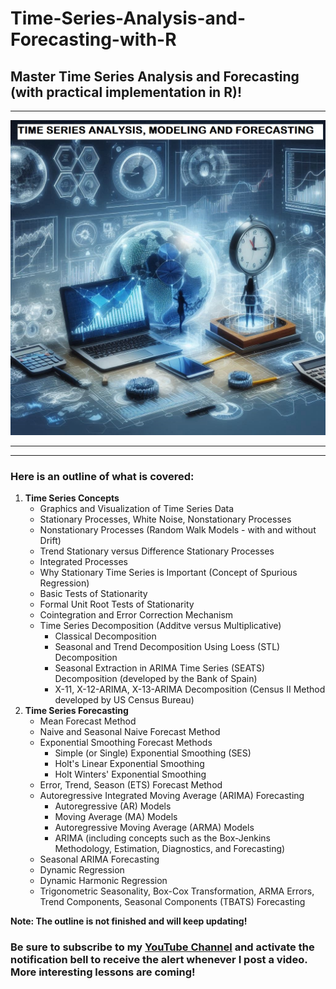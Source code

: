 # Time-Series-Analysis-and-Forecasting-with-R

## Master Time Series Analysis and Forecasting (with practical implementation in R)!

<hr>

![Time Series Cover Photo](https://github.com/elijah-appiah/Time-Series-Analysis-and-Forecasting-with-R/blob/main/Time%20Series%20Analysis%2C%20Modeling%20and%20Forecasting.png)

<hr>
<hr>

### Here is an outline of what is covered:

1. **Time Series Concepts**
   - Graphics and Visualization of Time Series Data
   - Stationary Processes, White Noise, Nonstationary Processes
   - Nonstationary Processes (Random Walk Models - with and without Drift)
   - Trend Stationary versus Difference Stationary Processes
   - Integrated Processes
   - Why Stationary Time Series is Important (Concept of Spurious Regression)
   - Basic Tests of Stationarity
   - Formal Unit Root Tests of Stationarity
   - Cointegration and Error Correction Mechanism
   - Time Series Decomposition (Additve versus Multiplicative)
     - Classical Decomposition
     - Seasonal and Trend Decomposition Using Loess (STL) Decomposition
     - Seasonal Extraction in ARIMA Time Series (SEATS) Decomposition (developed by the Bank of Spain)
     - X-11, X-12-ARIMA, X-13-ARIMA Decomposition (Census II Method developed by US Census Bureau)
2. **Time Series Forecasting**
   - Mean Forecast Method
   - Naive and Seasonal Naive Forecast Method
   - Exponential Smoothing Forecast Methods
     - Simple (or Single) Exponential Smoothing (SES)
     - Holt's Linear Exponential Smoothing
     - Holt Winters' Exponential Smoothing
   - Error, Trend, Season (ETS) Forecast Method
   - Autoregressive Integrated Moving Average (ARIMA) Forecasting
     - Autoregressive (AR) Models
     - Moving Average (MA) Models
     - Autoregressive Moving Average (ARMA) Models
     - ARIMA (including concepts such as the Box-Jenkins Methodology, Estimation, Diagnostics, and Forecasting)
    - Seasonal ARIMA Forecasting
    - Dynamic Regression
    - Dynamic Harmonic Regression
    - Trigonometric Seasonality, Box-Cox Transformation, ARMA Errors, Trend Components, Seasonal Components (TBATS) Forecasting

**Note: The outline is not finished and will keep updating!**

### Be sure to subscribe to my [YouTube Channel](https://www.youtube.com/c/@ElijahAppiah) and activate the notification bell to receive the alert whenever I post a video. More interesting lessons are coming!
